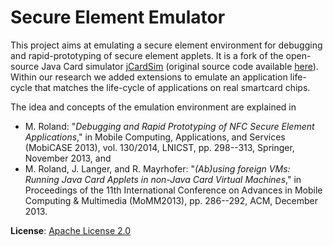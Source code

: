 Secure Element Emulator
===

This project aims at emulating a secure element environment for debugging and rapid-prototyping of secure element applets. It is a fork of the open-source Java Card simulator [jCardSim](http://jcardsim.org/) (original source code available [here](https://github.com/licel/jcardsim)). Within our research we added extensions to emulate an application life-cycle that matches the life-cycle of applications on real smartcard chips.

The idea and concepts of the emulation environment are explained in

- M. Roland: "*Debugging and Rapid Prototyping of NFC Secure Element Applications*," in Mobile Computing, Applications, and Services (MobiCASE 2013), vol. 130/2014, LNICST, pp. 298--313, Springer, November 2013, and
- M. Roland, J. Langer, and R. Mayrhofer: "*(Ab)using foreign VMs: Running Java Card Applets in non-Java Card Virtual Machines*," in Proceedings of the 11th International Conference on Advances in Mobile Computing & Multimedia (MoMM2013), pp. 286--292, ACM, December 2013.


**License**: [Apache License 2.0](http://www.apache.org/licenses/LICENSE-2.0)

